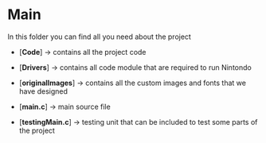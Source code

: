 # Main
In this folder you can find all you need about the project

* [**Code**] &rarr; contains all the project code

* [**Drivers**] &rarr; contains all code module that are required to run Nintondo

* [**originalImages**] &rarr; contains all the custom images and fonts that we have designed

* [**main.c**] &rarr; main source file

* [**testingMain.c**] &rarr; testing unit that can be included to test some parts of the project
